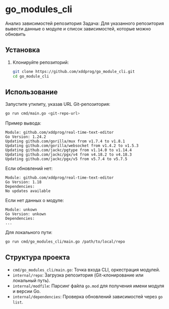 # go_modules_cli
Анализ зависимостей репозитория
Задача: Для указанного репозитория вывести данные о модуле и список зависимостей, которые можно обновить

## Установка

1. Клонируйте репозиторий:

   ```bash
   git clone https://github.com/xddprog/go_module_cli.git
   cd go_module_cli
   ```

## Использование

Запустите утилиту, указав URL Git-репозитория:

```bash
go run cmd/main.go <git-repo-url>
```

Пример вывода:

```plaintext
Module: github.com/xddprog/real-time-text-editor
Go Version: 1.24.2
Updating github.com/gorilla/mux from v1.7.4 to v1.8.1
Updating github.com/gorilla/websocket from v1.4.2 to v1.5.3
Updating github.com/jackc/pgtype from v1.14.0 to v1.14.4
Updating github.com/jackc/pgx/v4 from v4.18.2 to v4.18.3
Updating github.com/jackc/pgx/v5 from v5.7.4 to v5.7.5
```

Если обновлений нет:

```plaintext
Module: github.com/xddprog/real-time-text-editor
Go Version: 1.18
Dependencies:
No updates available
```

Если нет данных о модуле:
```
Module: unkown
Go Version: unkown
Dependencies:
...
```

Для локального пути:

```bash
go run cmd/go_modules_cli/main.go /path/to/local/repo
```

## Структура проекта

- `cmd/go_modules_cli/main.go`: Точка входа CLI, оркестрация модулей.
- `internal/repo`: Загрузка репозитория (Git-клонирование или локальный путь).
- `internal/modfile`: Парсинг файла `go.mod` для получения имени модуля и версии Go.
- `internal/dependencies`: Проверка обновлений зависимостей через `go list`.
